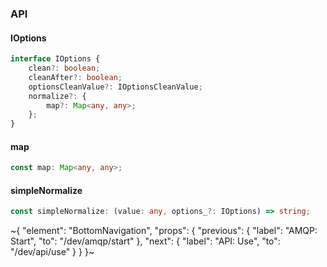 

### API

#### IOptions

```ts
interface IOptions {
    clean?: boolean;
    cleanAfter?: boolean;
    optionsCleanValue?: IOptionsCleanValue;
    normalize?: {
        map?: Map<any, any>;
    };
}
```

#### map

```ts
const map: Map<any, any>;
```

#### simpleNormalize

```ts
const simpleNormalize: (value: any, options_?: IOptions) => string;
```


~{
  "element": "BottomNavigation",
  "props": {
    "previous": {
      "label": "AMQP: Start",
      "to": "/dev/amqp/start"
    },
    "next": {
      "label": "API: Use",
      "to": "/dev/api/use"
    }
  }
}~